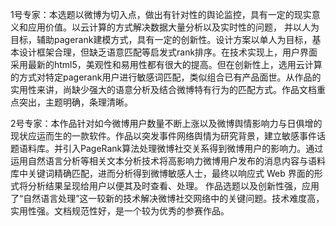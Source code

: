 1号专家：本选题以微博为切入点，做出有针对性的舆论监控，具有一定的现实意义和应用价值。以云计算的方式解决数据大量分析以及实时性的问题， 并以人为目标，辅助pagerank建模方式，具有一定的创新性。设计方案以单人为目标，基本设计框架合理，但缺乏语意匹配等启发式rank排序。在技术实现上，用户界面采用最新的html5，美观性和易用性都有很大的提高。但在创新性上，选用云计算的方式对特定pagerank用户进行敏感词匹配，类似组合已有产品面世。从作品的实用性来讲，尚缺少强大的语意分析及结合微博特有行为的匹配方式。作品文档重点突出，主题明确，条理清晰。


2号专家：本作品针对如今微博用户数量不断上涨以及微博舆情影响力与日俱增的现状应运而生的一款软件。作品以突发事件网络舆情为研究背景，建立敏感事件话题语料库。并引入PageRank算法处理微博社交关系得到微博用户的影响力。通过运用自然语言分析等相关文本分析技术将高影响力微博用户发布的消息内容与语料库中关键词精确匹配，进而分析得到微博敏感人士，最终以响应式 Web 界面的形式将分析结果呈现给用户以便其及时查看、处理。 作品选题以及创新性强，应用了“自然语言处理”这一较新的技术解决微博社交网络中的关键问题。技术难度高，实用性强。文档规范性好，是一个较为优秀的参赛作品。
